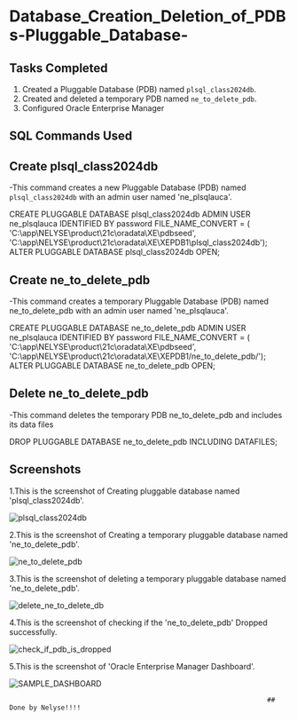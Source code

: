 # Database_Creation_Deletion_of_PDBs-Pluggable_Database-

## Tasks Completed
1. Created a Pluggable Database (PDB) named `plsql_class2024db`.
2. Created and deleted a temporary PDB named `ne_to_delete_pdb`.
3. Configured Oracle Enterprise Manager

## SQL Commands Used

 ## Create plsql_class2024db
 -This command creates a new Pluggable Database (PDB) named `plsql_class2024db` with an admin user named 'ne_plsqlauca'.
 
 CREATE PLUGGABLE DATABASE plsql_class2024db 
ADMIN USER ne_plsqlauca IDENTIFIED BY password 
FILE_NAME_CONVERT = ( 'C:\app\NELYSE\product\21c\oradata\XE\pdbseed\',  'C:\app\NELYSE\product\21c\oradata\XE\XEPDB1\plsql_class2024db\');
ALTER PLUGGABLE DATABASE plsql_class2024db OPEN;

 ## Create ne_to_delete_pdb
 -This command creates a temporary Pluggable Database (PDB) named ne_to_delete_pdb with an admin user named 'ne_plsqlauca'.
 
 CREATE PLUGGABLE DATABASE ne_to_delete_pdb 
ADMIN USER ne_plsqlauca IDENTIFIED BY password 
FILE_NAME_CONVERT = ( 'C:\app\NELYSE\product\21c\oradata\XE\pdbseed\',  'C:\app\NELYSE\product\21c\oradata\XE\XEPDB1\/ne_to_delete_pdb/');
ALTER PLUGGABLE DATABASE ne_to_delete_pdb OPEN;

 ## Delete ne_to_delete_pdb
 -This command deletes the temporary PDB ne_to_delete_pdb and includes its data files

 DROP PLUGGABLE DATABASE ne_to_delete_pdb INCLUDING DATAFILES;

## Screenshots

1.This is the screenshot of Creating pluggable database named 'plsql_class2024db'.

![plsql_class2024db](https://github.com/user-attachments/assets/92509100-58bd-401a-a22c-47d2d7293ee4)

2.This is the screenshot of Creating a temporary pluggable database named 'ne_to_delete_pdb'.

![ne_to_delete_pdb](https://github.com/user-attachments/assets/8d739c6a-5b5c-4804-ae23-f716467b5a1c)

3.This is the screenshot of deleting a temporary  pluggable database named 'ne_to_delete_pdb'.

![delete_ne_to_delete_db](https://github.com/user-attachments/assets/888c590f-b6f4-4ce1-8f89-83dbb257d283)

4.This is the screenshot of checking if the 'ne_to_delete_pdb' Dropped successfully.

![check_if_pdb_is_dropped](https://github.com/user-attachments/assets/f43245cd-9ffa-4ff4-b2f2-d3fbce84fdf8)

5.This is the screenshot of 'Oracle Enterprise Manager Dashboard'.

![SAMPLE_DASHBOARD](https://github.com/user-attachments/assets/753eaad7-d161-4f3f-b3fd-7a510fb6cd70)


                                                           
                                                           
                                                                     
                                                                     ## Done by Nelyse!!!!



